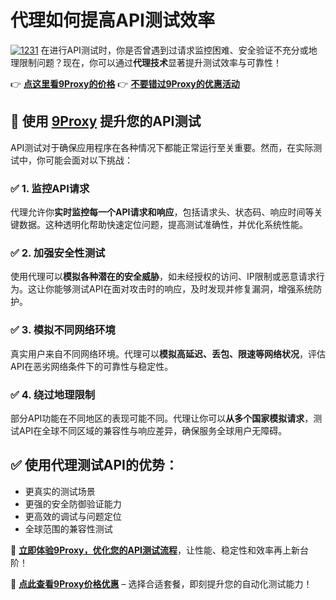 # 代理如何提高API测试效率
<a href='https://postimages.org/' target='_blank'><img src='https://i.postimg.cc/g0kvnDBq/1231.webp' border='0' alt='1231'/></a>
在进行API测试时，你是否曾遇到过请求监控困难、安全验证不充分或地理限制问题？现在，你可以通过**代理技术**显著提升测试效率与可靠性！

👉 **[点这里看9Proxy的价格](https://the9proxy.short.gy/github-pricing-chloe321)**
👉 **[不要错过9Proxy的优惠活动](https://the9proxy.short.gy/github-pricing-chloe321)**

## 🚀 使用 [9Proxy](https://the9proxy.short.gy/github-homepage-chloe321) 提升您的API测试

API测试对于确保应用程序在各种情况下都能正常运行至关重要。然而，在实际测试中，你可能会面对以下挑战：

### ✅ 1. 监控API请求

代理允许你**实时监控每一个API请求和响应**，包括请求头、状态码、响应时间等关键数据。这种透明化帮助快速定位问题，提高测试准确性，并优化系统性能。

### ✅ 2. 加强安全性测试

使用代理可以**模拟各种潜在的安全威胁**，如未经授权的访问、IP限制或恶意请求行为。这让你能够测试API在面对攻击时的响应，及时发现并修复漏洞，增强系统防护。

### ✅ 3. 模拟不同网络环境

真实用户来自不同网络环境。代理可以**模拟高延迟、丢包、限速等网络状况**，评估API在恶劣网络条件下的可靠性与稳定性。

### ✅ 4. 绕过地理限制

部分API功能在不同地区的表现可能不同。代理让你可以**从多个国家模拟请求**，测试API在全球不同区域的兼容性与响应差异，确保服务全球用户无障碍。

## ✅ 使用代理测试API的优势：

* 更真实的测试场景
* 更强的安全防御验证能力
* 更高效的调试与问题定位
* 全球范围的兼容性测试

🎯 **[立即体验9Proxy，优化您的API测试流程](https://the9proxy.short.gy/github-homepage-chloe321)**，让性能、稳定性和效率再上新台阶！

📌 **[点此查看9Proxy价格优惠](https://the9proxy.short.gy/github-pricing-chloe321)** – 选择合适套餐，即刻提升您的自动化测试能力！
